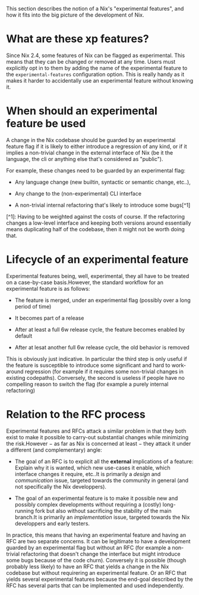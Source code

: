 This section describes the notion of a Nix's "experimental
features", and how it fits into the big picture of the development of Nix.

# What are these xp features?

Since Nix 2.4, some features of Nix can be flagged as
experimental. This means that they can be changed or removed at any time.
Users must explicitly opt in to them by adding the name of the experimental feature to
the `experimental-features` configuration option. This is really handy
as it makes it harder to accidentally use an experimental feature
without knowing it.

# When should an experimental feature be used

A change in the Nix codebase should be guarded by an experimental feature flag
if it is likely to either introduce a regression of any kind, or if it
implies a non-trivial change in the external interface of Nix (be it the language, the cli or
anything else that's considered as "public").

For example, these changes need to be guarded by an experimental flag:

-   Any language change (new builtin, syntactic or semantic change,
    etc..),

-   Any change to the (non-experimental) CLI interface

-   A non-trivial internal refactoring that's likely to introduce some
    bugs\[\^1\]

\[\^1\]: Having to be weighted against the costs of course. If the
refactoring changes a low-level interface and keeping both versions
around essentially means duplicating half of the codebase, then it might
not be worth doing that.

# Lifecycle of an experimental feature

Experimental features being, well, experimental, they all have to be
treated on a case-by-case basis.However, the standard workflow for an
experimental feature is as follows:

-   The feature is merged, under an experimental flag (possibly over a
    long period of time)

-   It becomes part of a release

-   After at least a full 6w release cycle, the feature becomes enabled
    by default

-   After at lesat another full 6w release cycle, the old behavior is
    removed

This is obviously just indicative. In particular the third step is only
useful if the feature is susceptible to introduce some significant and
hard to work-around regression (for example if it requires some non-trivial changes in existing codepaths). Conversely, the second is useless if people have no
compelling reason to switch the flag (for example a purely internal
refactoring)

# Relation to the RFC process

Experimental features and RFCs attack a similar problem in that they both exist to
make it possible to carry-out substantial changes while minimizing the
risk.However − as far as Nix is concerned at least − they attack it
under a different (and complementary) angle:

-   The goal of an RFC is to explicit all the **external** implications
    of a feature: Explain why it is wanted, which new use-cases it
    enable, which interface changes it require, etc..It is primarily a
    *design* and *communication* issue, targeted towards the community
    in general (and not specifically the Nix developpers).

-   The goal of an experimental feature is to make it possible new and
    possibly complex developments without requiring a (costly)
    long-running fork but also without sacrificing the stability of the
    main branch.It is primarily an *implementation* issue, targeted
    towards the Nix developpers and early testers.

In practice, this means that having an experimental feature and having an
RFC are two separate concerns. It can be legitimate to have a
development guarded by an experimental flag but without an RFC (for
example a non-trivial refactoring that doesn't change the interface but
might introduce some bugs because of the code churn). Conversely it is
possible (though probably less likely) to have an RFC that yields a
change in the Nix codebase but without requirering an experimental feature.
Or an RFC that yields several experimental features because the end-goal
described by the RFC has several parts that can be implemented and used
independently.
